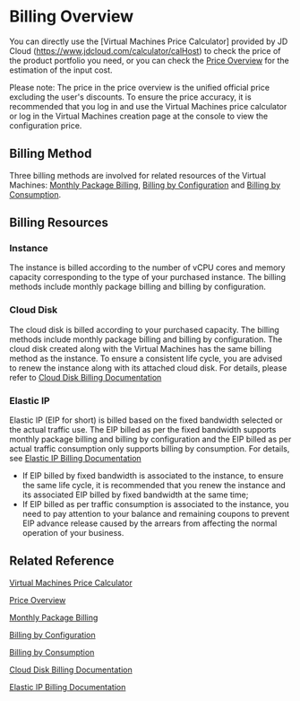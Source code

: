 # Billing Overview

You can directly use the [Virtual Machines Price Calculator] provided by JD Cloud (https://www.jdcloud.com/calculator/calHost) to check the price of the product portfolio you need, or you can check the [Price Overview](Price-Overview.md) for the estimation of the input cost.

Please note: The price in the price overview is the unified official price excluding the user's discounts. To ensure the price accuracy, it is recommended that you log in and use the Virtual Machines price calculator or log in the Virtual Machines creation page at the console to view the configuration price.

## Billing Method
Three billing methods are involved for related resources of the Virtual Machines: [Monthly Package Billing](http://docs.jdcloud.com/cn/billing/subscription), [Billing by Configuration](http://docs.jdcloud.com/cn/billing/pay-as-you-go) and [Billing by Consumption](http://docs.jdcloud.com/cn/billing/pay-as-you-go).

## Billing Resources
### Instance

The instance is billed according to the number of vCPU cores and memory capacity corresponding to the type of your purchased instance. The billing methods include monthly package billing and billing by configuration.
### Cloud Disk

The cloud disk is billed according to your purchased capacity. The billing methods include monthly package billing and billing by configuration. The cloud disk created along with the Virtual Machines has the same billing method as the instance. To ensure a consistent life cycle, you are advised to renew the instance along with its attached cloud disk. For details, please refer to [Cloud Disk Billing Documentation](http://docs.jdcloud.com/cn/cloud-disk-service/billing-rules)

### Elastic IP

Elastic IP (EIP for short) is billed based on the fixed bandwidth selected or the actual traffic use. The EIP billed as per the fixed bandwidth supports monthly package billing and billing by configuration and the EIP billed as per actual traffic consumption only supports billing by consumption. For details, see [Elastic IP Billing Documentation](../../../Networking/Elastic-IP/Pricing/Billing-Overview.md)

* If EIP billed by fixed bandwidth is associated to the instance, to ensure the same life cycle, it is recommended that you renew the instance and its associated EIP billed by fixed bandwidth at the same time;
* If EIP billed as per traffic consumption is associated to the instance, you need to pay attention to your balance and remaining coupons to prevent EIP advance release caused by the arrears from affecting the normal operation of your business.

## Related Reference
[Virtual Machines Price Calculator](https://www.jdcloud.com/calculator/calHost)

[Price Overview](Price-Overview.md)

[Monthly Package Billing](http://docs.jdcloud.com/cn/billing/subscription)

[Billing by Configuration](http://docs.jdcloud.com/cn/billing/pay-as-you-go)

[Billing by Consumption](http://docs.jdcloud.com/cn/billing/pay-as-you-go)

[Cloud Disk Billing Documentation](http://docs.jdcloud.com/cn/cloud-disk-service/billing-rules)

[Elastic IP Billing Documentation](../../../Networking/Elastic-IP/Pricing/Billing-Overview.md)




 
